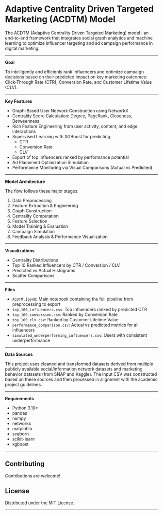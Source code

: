 
# Adaptive Centrality Driven Targeted Marketing (ACDTM) Model

The ACDTM (Adaptive Centrality Driven Targeted Marketing) model : an end-to-end framework that integrates social graph analytics and machine learning to optimize influencer targeting and ad campaign performance in digital marketing.

---

**Goal**

To intelligently and efficienly rank influencers and optimize campaign decisions based on their predicted impact on key marketing outcomes: Click-Through Rate (CTR), Conversion Rate, and Customer Lifetime Value (CLV).

---

**Key Features**

- Graph-Based User Network Construction using NetworkX  
- Centrality Score Calculation: Degree, PageRank, Closeness, Betweenness  
- Rich Feature Engineering from user activity, content, and edge interactions  
- Supervised Learning with XGBoost for predicting:
  - CTR
  - Conversion Rate
  - CLV
- Export of top influencers ranked by performance potential  
- Ad Placement Optimization Simulation  
- Performance Monitoring via Visual Comparisons (Actual vs Predicted)

---

**Model Architecture**

The flow follows these major stages:

1. Data Preprocessing  
2. Feature Extraction & Engineering  
3. Graph Construction  
4. Centrality Computation  
5. Feature Selection  
6. Model Training & Evaluation  
7. Campaign Simulation  
8. Feedback Analysis & Performance Visualization

---

**Visualizations**

- Centrality Distributions  
- Top 10 Ranked Influencers by CTR / Conversion / CLV  
- Predicted vs Actual Histograms  
- Scatter Comparisons  

---

**Files**

- `ACDTM.ipynb`: Main notebook containing the full pipeline from preprocessing to export  
- `top_100_influencers.csv`: Top influencers ranked by predicted CTR  
- `top_100_conversion.csv`: Ranked by Conversion Rate  
- `top_100_clv.csv`: Ranked by Customer Lifetime Value  
- `performance_comparison.csv`: Actual vs predicted metrics for all influencers  
- `simulated_underperforming_influencers.csv`: Users with consistent underperformance

---

**Data Sources**

This project uses cleaned and transformed datasets derived from multiple publicly available social/information network datasets and marketing behavior datasets (from SNAP and Kaggle). The input CSV was constructed based on these sources and then processed in alignment with the academic project guidelines.

---

**Requirements**

- Python 3.10+  
- pandas  
- numpy  
- networkx  
- matplotlib  
- seaborn  
- scikit-learn  
- xgboost

---

## Contributing

Contributions are welcome!


## License

Distributed under the MIT License.  

---

